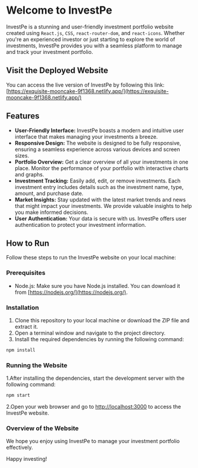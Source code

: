 # Welcome to InvestPe

InvestPe is a stunning and user-friendly investment portfolio website created using `React.js`, `CSS`, `react-router-dom`, and `react-icons`. Whether you're an experienced investor or just starting to explore the world of investments, InvestPe provides you with a seamless platform to manage and track your investment portfolio.

## Visit the Deployed Website

You can access the live version of InvestPe by following this link: [https://exquisite-mooncake-9f1368.netlify.app/](https://exquisite-mooncake-9f1368.netlify.app/)

## Features

- **User-Friendly Interface:** InvestPe boasts a modern and intuitive user interface that makes managing your investments a breeze.
- **Responsive Design:** The website is designed to be fully responsive, ensuring a seamless experience across various devices and screen sizes.
- **Portfolio Overview:** Get a clear overview of all your investments in one place. Monitor the performance of your portfolio with interactive charts and graphs.
- **Investment Tracking:** Easily add, edit, or remove investments. Each investment entry includes details such as the investment name, type, amount, and purchase date.
- **Market Insights:** Stay updated with the latest market trends and news that might impact your investments. We provide valuable insights to help you make informed decisions.
- **User Authentication:** Your data is secure with us. InvestPe offers user authentication to protect your investment information.

## How to Run

Follow these steps to run the InvestPe website on your local machine:

### Prerequisites

- Node.js: Make sure you have Node.js installed. You can download it from [https://nodejs.org/](https://nodejs.org/).

### Installation

1. Clone this repository to your local machine or download the ZIP file and extract it.
2. Open a terminal window and navigate to the project directory.
3. Install the required dependencies by running the following command:

```bash
npm install
```

### Running the Website

1.After installing the dependencies, start the development server with the following command:

```bash
npm start
```

2.Open your web browser and go to <http://localhost:3000> to access the InvestPe website.

### Overview of the Website

We hope you enjoy using InvestPe to manage your investment portfolio effectively.

Happy investing!

